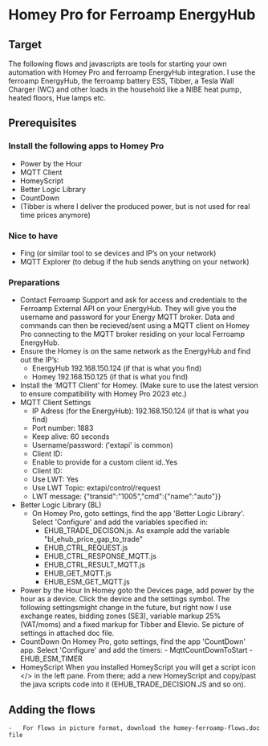 # Homey Pro for Ferroamp EnergyHub
## Target
The following flows and javascripts are tools for starting your own automation with Homey Pro and ferroamp EnergyHub integration. I use the ferroamp EnergyHub, the ferroamp battery ESS, Tibber, a Tesla Wall Charger (WC) and other loads in the household like a NIBE heat pump, heated floors, Hue lamps etc.
## Prerequisites
### Install the following apps to Homey Pro
-	Power by the Hour
-	MQTT Client
-	HomeyScript
-	Better Logic Library
-	CountDown
-	(Tibber is where I deliver the produced power, but is not used for real time prices anymore)
### Nice to have
-	Fing (or similar tool to se devices and IP’s on your network)
-	MQTT Explorer (to debug if the hub sends anything on your network)
### Preparations
-   Contact Ferroamp Support and ask for access and credentials to the Ferroamp External API on your EnergyHub. They will give you the username and password for your Energy MQTT broker. Data and commands can then be recieved/sent using a MQTT client on Homey Pro connecting to the MQTT broker residing on your local Ferroamp EnergyHub.
-	Ensure the Homey is on the same network as the EnergyHub and find out the IP’s:
    -	EnergyHub 	192.168.150.124 (if that is what you find)
    -	Homey 	192.168.150.125 (if that is what you find)
-	Install the ‘MQTT Client’ for Homey. (Make sure to use the latest version to ensure compatibility with Homey Pro 2023 etc.)
-	MQTT Client Settings
    -   IP Adress (for the EnergyHub): 		192.168.150.124 (if that is what you find)
    -	Port number: 	1883
    -   Keep alive:     60 seconds
    -	Username/password:	<From Ferroamp support> ('extapi' is common)
    -	Client ID:		<Set your own text string>
    -   Enable to provide for a custom client id..Yes
    -   Client ID:      <Set your unique Id like: Simpsons_MQTT_Client>
    -   Use LWT:    Yes  
    -   Use LWT Topic: extapi/control/request
    -   LWT message:    {"transid":"1005","cmd":{"name":"auto"}} 
-   Better Logic Library (BL)
    -   On Homey Pro, goto settings, find the app 'Better Logic Library'. Select 'Configure' and add the variables specified in: 
        -   EHUB_TRADE_DECISON.js. As example add the variable "bl_ehub_price_gap_to_trade"
        -   EHUB_CTRL_REQUEST.js
        -   EHUB_CTRL_RESPONSE_MQTT.js
        -   EHUB_CTRL_RESULT_MQTT.js
        -   EHUB_GET_MQTT.js
        -   EHUB_ESM_GET_MQTT.js
-   Power by the Hour
    In Homey goto the Devices page, add power by the hour as a device. Click the device and the settings symbol. The following settingsmight change in the future, but right now I use exchange reates, bidding zones (SE3), variable markup 25% (VAT/moms) and a fixed markup for Tibber and Elevio. Se picture of settings in attached doc file.
-   CountDown
    On Homey Pro, goto settings, find the app 'CountDown' app. Select 'Configure' and add the timers:
        -   MqttCountDownToStart
        -   EHUB_ESM_TIMER 
-   HomeyScript
        When you installed HomeyScript you will get a script icon 
        </> in the left pane. From there; add a new HomeyScript and copy/past the java scripts code into it (EHUB_TRADE_DECISION.JS and so on).
## Adding the flows
    -   For flows in picture format, download the homey-ferroamp-flows.doc file
